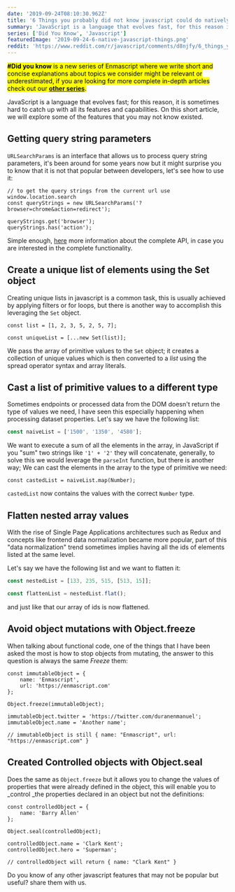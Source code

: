 ```yaml
---
date: '2019-09-24T08:10:30.962Z'
title: '6 Things you probably did not know javascript could do natively'
summary: 'JavaScript is a language that evolves fast, for this reason it is sometimes hard to catch up with all its features and capabilities. On this short article we will explore some of the features that you may not know existed.'
series: ['Did You Know', 'Javascript']
featuredImage: '2019-09-24-6-native-javascript-things.png'
reddit: 'https://www.reddit.com/r/javascript/comments/d8njfy/6_things_you_probably_did_not_know_javascript/'
---
```


<mark>**#Did you know** is a new series of Enmascript where we write short and concise explanations about topics we consider might be relevant or underestimated, if you are looking for more complete in-depth articles check out our **[other series](/series)**.</mark>

JavaScript is a language that evolves fast; for this reason, it is sometimes hard to catch up with all its features and capabilities. On this short article, we will explore some of the features that you may not know existed.

## Getting query string parameters

`URLSearchParams` is an interface that allows us to process query string parameters, it's been around for some years now but it might surprise you to know that it is not that popular between developers, let's see how to use it:

```javascript{2,4,5}
// to get the query strings from the current url use window.location.search
const queryStrings = new URLSearchParams('?browser=chrome&action=redirect');

queryStrings.get('browser');
queryStrings.has('action');
```

Simple enough, [here](https://developer.mozilla.org/en-US/docs/Web/API/URLSearchParams) more information about the complete API, in case you are interested in the complete functionality.

## Create a unique list of elements using the Set object

Creating unique lists in javascript is a common task, this is usually achieved by applying filters or for loops, but there is another way to accomplish this leveraging the `Set` object.

```javascript{3}
const list = [1, 2, 3, 5, 2, 5, 7];

const uniqueList = [...new Set(list)];
```

We pass the array of primitive values to the `Set` object; it creates a collection of unique values which is then converted to a _list_ using the spread operator syntax and array literals.

## Cast a list of primitive values to a different type

Sometimes endpoints or processed data from the DOM doesn't return the type of values we need, I have seen this especially happening when processing dataset properties. Let's say we have the following list:

```javascript
const naiveList = ['1500', '1350', '4580'];
```

We want to execute a sum of all the elements in the array, in JavaScript if you "sum" two strings like `'1' + '2'` they will concatenate, generally, to solve this we would leverage the `parseInt` function, but there is another way; We can cast the elements in the array to the type of primitive we need:

```
const castedList = naiveList.map(Number);
```

`castedList` now contains the values with the correct `Number` type.

## Flatten nested array values

With the rise of Single Page Applications architectures such as Redux and concepts like frontend data normalization became more popular, part of this "data normalization" trend sometimes implies having all the ids of elements listed at the same level.

Let's say we have the following list and we want to flatten it:

```javascript
const nestedList = [133, 235, 515, [513, 15]];

const flattenList = nestedList.flat();
```

and just like that our array of ids is now flattened.

## Avoid object mutations with Object.freeze

When talking about functional code, one of the things that I have been asked the most is how to stop objects from mutating, the answer to this question is always the same _Freeze_ them:

```javascript{6}
const immutableObject = {
    name: 'Enmascript',
    url: 'https://enmascript.com'
};

Object.freeze(immutableObject);

immutableObject.twitter = 'https://twitter.com/duranenmanuel';
immutableObject.name = 'Another name';

// immutableObject is still { name: "Enmascript", url: "https://enmascript.com" }
```

## Created Controlled objects with Object.seal

Does the same as `Object.freeze` but it allows you to change the values of properties that were already defined in the object, this will enable you to \_control \_the properties declared in an object but not the definitions:

```javascript{5}
const controlledObject = {
    name: 'Barry Allen'
};

Object.seal(controlledObject);

controlledObject.name = 'Clark Kent';
controlledObject.hero = 'Superman';

// controlledObject will return { name: "Clark Kent" }
```

Do you know of any other javascript features that may not be popular but useful? share them with us.
